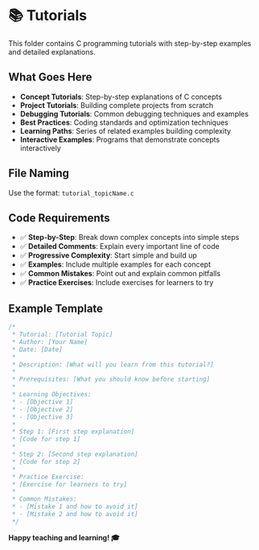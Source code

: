 # 📚 Tutorials

This folder contains C programming tutorials with step-by-step examples and detailed explanations.

## What Goes Here
- **Concept Tutorials**: Step-by-step explanations of C concepts
- **Project Tutorials**: Building complete projects from scratch
- **Debugging Tutorials**: Common debugging techniques and examples
- **Best Practices**: Coding standards and optimization techniques
- **Learning Paths**: Series of related examples building complexity
- **Interactive Examples**: Programs that demonstrate concepts interactively

## File Naming
Use the format: `tutorial_topicName.c`

## Code Requirements
- ✅ **Step-by-Step**: Break down complex concepts into simple steps
- ✅ **Detailed Comments**: Explain every important line of code
- ✅ **Progressive Complexity**: Start simple and build up
- ✅ **Examples**: Include multiple examples for each concept
- ✅ **Common Mistakes**: Point out and explain common pitfalls
- ✅ **Practice Exercises**: Include exercises for learners to try

## Example Template
```c
/*
 * Tutorial: [Tutorial Topic]
 * Author: [Your Name]
 * Date: [Date]
 * 
 * Description: [What will you learn from this tutorial?]
 * 
 * Prerequisites: [What you should know before starting]
 * 
 * Learning Objectives:
 * - [Objective 1]
 * - [Objective 2]
 * - [Objective 3]
 * 
 * Step 1: [First step explanation]
 * [Code for step 1]
 * 
 * Step 2: [Second step explanation]
 * [Code for step 2]
 * 
 * Practice Exercise:
 * [Exercise for learners to try]
 * 
 * Common Mistakes:
 * - [Mistake 1 and how to avoid it]
 * - [Mistake 2 and how to avoid it]
 */
```

**Happy teaching and learning! 🎓**
